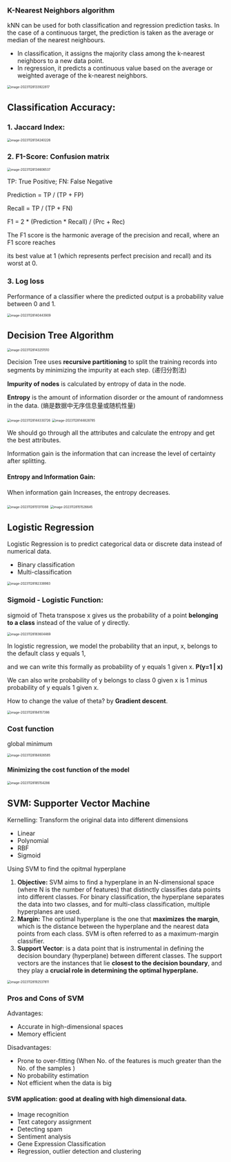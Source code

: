 ### K-Nearest Neighbors algorithm

 kNN can be used for both classification and regression prediction tasks. In the case of a continuous target, the prediction is taken as the average or median of the nearest neighbours.

- In classification, it assigns the majority class among the k-nearest neighbors to a new data point. 
- In regression, it predicts a continuous value based on the average or weighted average of the k-nearest neighbors.

<img src="./img/image-20231128133922817.png" alt="image-20231128133922817" style="zoom:50%;" />

## Classification Accuracy:

### 1. Jaccard Index:

<img src="img/image-20231128134240226.png" alt="image-20231128134240226" style="zoom:50%;" />

### 2. F1-Score: Confusion matrix

<img src="img/image-20231128134606537.png" alt="image-20231128134606537" style="zoom:50%;" />

TP: True Positive; FN: False Negative

Prediction = TP / (TP + FP)

Recall = TP / (TP + FN)

F1 = 2 * (Prediction * Recall) / (Prc + Rec)

The F1 score is the harmonic average of the precision and recall, where an F1 score reaches 

its best value at 1 (which represents perfect precision and recall) and its worst at 0. 

### 3. Log loss

Performance of a classifier where the predicted output is a probability value between 0 and 1.

<img src="img/image-20231128140443909.png" alt="image-20231128140443909" style="zoom:50%;" />



## Decision Tree Algorithm

<img src="img/image-20231128143251510.png" alt="image-20231128143251510" style="zoom:50%;" />

Decision Tree uses **recursive partitioning** to split the training records into segments by minimizing the impurity at each step. (递归分割法) 

**Impurity of nodes** is calculated by entropy of data in the node. 

**Entropy** is the amount of information disorder or the amount of randomness in the data. (熵是数据中无序信息量或随机性量)

<img src="img/image-20231128144330726.png" alt="image-20231128144330726" style="zoom:50%;" />

<img src="img/image-20231128144828785.png" alt="image-20231128144828785" style="zoom:50%;" />

We should go through all the attributes and calculate the entropy and get the best attributes.

Information gain is the information that can increase the level of certainty after splitting.

#### Entropy and Information Gain:

When information gain Increases, the entropy decreases.

<img src="img/image-20231128151311088.png" alt="image-20231128151311088" style="zoom:50%;" />

<img src="img/image-20231128151526645.png" alt="image-20231128151526645" style="zoom:50%;" />

## Logistic Regression

Logistic Regression is to predict categorical data or discrete data instead of numerical data.

- Binary classification
- Multi-classification

<img src="img/image-20231128182338983.png" alt="image-20231128182338983" style="zoom:50%;" />

### Sigmoid - Logistic Function:

sigmoid of Theta transpose x gives us the probability of a point **belonging to a class** instead of the value of y directly. 

<img src="img/image-20231128183604469.png" alt="image-20231128183604469" style="zoom:50%;" />

 

In logistic regression, we model the probability that an input, x, belongs to the default class y equals 1, 

and we can write this formally as probability of y equals 1 given x. **P(y=1 | x)**

We can also write probability of y belongs to class 0 given x is 1 minus probability of y equals 1 given x. 

How to change the value of theta? by **Gradient descent**. 

<img src="img/image-20231128184157386.png" alt="image-20231128184157386" style="zoom:50%;" />

### Cost function

global minimum

<img src="img/image-20231128184926585.png" alt="image-20231128184926585" style="zoom:50%;" />

#### Minimizing the cost function of the model

<img src="img/image-20231128185154286.png" alt="image-20231128185154286" style="zoom:50%;" />

## SVM: Supporter Vector Machine

Kernelling: Transform the original data into different dimensions

- Linear
- Polynomial
- RBF
- Sigmoid

Using SVM to find the opitmal hyperplane

1. **Objective:** SVM aims to find a hyperplane in an N-dimensional space (where N is the number of features) that distinctly classifies data points into different classes. For binary classification, the hyperplane separates the data into two classes, and for multi-class classification, multiple hyperplanes are used.
2. **Margin:** The optimal hyperplane is the one that **maximizes** **the margin**, which is the distance between the hyperplane and the nearest data points from each class. SVM is often referred to as a maximum-margin classifier.
3. **Support Vector**:  is a data point that is instrumental in defining the decision boundary (hyperplane) between different classes. The support vectors are the instances that lie **closest to the decision boundary**, and they play a **crucial role in determining the optimal hyperplane.**



<img src="img/image-20231128192537811.png" alt="image-20231128192537811" style="zoom:50%;" />

### Pros and Cons of SVM

Advantages:

- ﻿﻿Accurate in high-dimensional spaces
- ﻿﻿Memory efficient

Disadvantages:﻿

- ﻿﻿Prone to over-fitting (When No. of the features is much greater than the No. of the samples )
- ﻿﻿No probability estimation
- Not efficient when the data is big

#### SVM application: good at dealing with high dimensional data.

- ﻿﻿Image recognition
- ﻿﻿Text category assignment
- ﻿﻿Detecting spam
- ﻿﻿Sentiment analysis
- ﻿﻿Gene Expression Classification
- ﻿﻿Regression, outlier detection and clustering